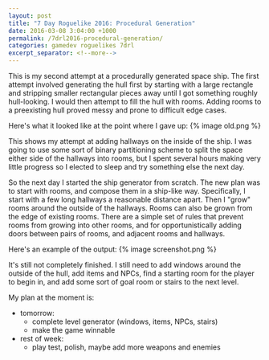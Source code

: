 ```yaml
---
layout: post
title: "7 Day Roguelike 2016: Procedural Generation"
date: 2016-03-08 3:04:00 +1000
permalink: /7drl2016-procedural-generation/
categories: gamedev roguelikes 7drl
excerpt_separator: <!--more-->
---
```


This is my second attempt at a procedurally generated space ship. The first
attempt involved generating the hull first by starting with a large rectangle
and stripping smaller rectangular pieces away until I got something roughly
hull-looking. I would then attempt to fill the hull with rooms. Adding rooms to
a preexisting hull proved messy and prone to difficult edge cases.

Here's what it looked like at the point where I gave up:
{% image old.png %}
<!--more-->

This shows my attempt at adding hallways on the inside of the ship. I was going
to use some sort of binary partitioning scheme to split the space either side of
the hallways into rooms, but I spent several hours making very little progress
so I elected to sleep and try something else the next day.

So the next day I started the ship generator from scratch. The new plan was to
start with rooms, and compose them in a ship-like way. Specifically, I start
with a few long hallways a reasonable distance apart. Then I "grow" rooms around
the outside of the hallways. Rooms can also be grown from the edge of existing
rooms. There are a simple set of rules that prevent rooms from growing into
other rooms, and for opportunistically adding doors between pairs of rooms, and
adjacent rooms and hallways.

Here's an example of the output:
{% image screenshot.png %}

It's still not completely finished. I still need to add windows around the
outside of the hull, add items and NPCs, find a starting room for the player to
begin in, and add some sort of goal room or stairs to the next level.

My plan at the moment is:
- tomorrow:
    - complete level generator (windows, items, NPCs, stairs)
    - make the game winnable
- rest of week:
    - play test, polish, maybe add more weapons and enemies
